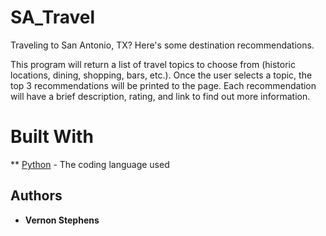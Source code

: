 # SA_Travel
Traveling to San Antonio, TX? Here's some destination recommendations.

This program will return a list of travel topics to choose from (historic locations, dining, shopping, bars, etc.). Once the user selects a topic, the top 3 recommendations will be printed to the page. Each recommendation will have a brief description, rating, and link to find out more information.

# Built With

** [Python](https://www.python.org/) - The coding language used

## Authors

* **Vernon Stephens** 
